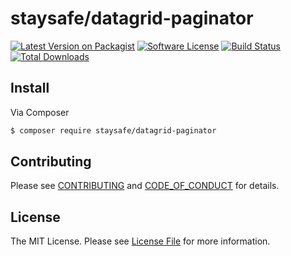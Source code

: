 # staysafe/datagrid-paginator

[![Latest Version on Packagist][ico-version]][link-packagist]
[![Software License][ico-license]](LICENSE.md)
[![Build Status][ico-travis]][link-travis]
[![Total Downloads][ico-downloads]][link-downloads]


## Install

Via Composer

``` bash
$ composer require staysafe/datagrid-paginator
```

## Contributing

Please see [CONTRIBUTING](CONTRIBUTING.md) and [CODE_OF_CONDUCT](CODE_OF_CONDUCT.md) for details.


## License

The MIT License. Please see [License File](LICENSE) for more information.

[ico-version]: https://img.shields.io/packagist/v/staysafe/datagrid-paginator.svg?style=flat-square
[ico-license]: https://img.shields.io/badge/License-MIT-blue.svg
[ico-travis]: https://img.shields.io/travis/staysafe/datagrid-paginator/master.svg?style=flat-square
[ico-coveralls]: https://coveralls.io/repos/github/staysafe/datagrid-paginator/badge.svg
[ico-downloads]: https://img.shields.io/packagist/dt/staysafe/datagrid-paginator.svg?style=flat-square

[link-packagist]: https://packagist.org/packages/staysafe/datagrid-paginator
[link-travis]: https://travis-ci.org/staysafe/datagrid-paginator
[link-coveralls]: https://coveralls.io/github/staysafe/datagrid-paginator
[link-downloads]: https://packagist.org/packages/staysafe/datagrid-paginator
[link-author]: https://github.com/pavlakis
[link-contributors]: ../../contributors